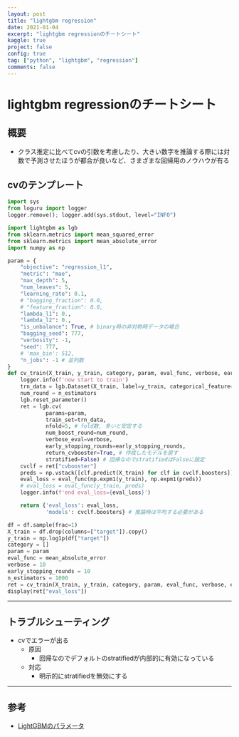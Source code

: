 ```yaml
---
layout: post
title: "lightgbm regression"
date: 2021-01-04
excerpt: "lightgbm regressionのチートシート"
kaggle: true
project: false
config: true
tag: ["python", "lightgbm", "regression"]
comments: false
---
```



# lightgbm regressionのチートシート

## 概要
 - クラス推定に比べてcvの引数を考慮したり、大きい数字を推論する際には対数で予測させたほうが都合が良いなど、さまざまな回帰用のノウハウが有る

## cvのテンプレート

```python
import sys
from loguru import logger
logger.remove(); logger.add(sys.stdout, level="INFO")

import lightgbm as lgb
from sklearn.metrics import mean_squared_error
from sklearn.metrics import mean_absolute_error
import numpy as np

param = {
    "objective": "regression_l1",
    "metric": "mae",
    "max_depth": 5,
    "num_leaves": 5,
    "learning_rate": 0.1,
    # "bagging_fraction": 0.0,
    # "feature_fraction": 0.0,
    "lambda_l1": 0.,
    "lambda_l2": 0.,
    "is_unbalance": True, # binary時の非対称時データの場合
    "bagging_seed": 777,
    "verbosity": -1,
    "seed": 777,
    # 'max_bin': 512,
    "n_jobs": -1 # 並列数
}
def cv_train(X_train, y_train, category, param, eval_func, verbose, early_stopping_rounds, n_estimators):
    logger.info(f'now start to train')
    trn_data = lgb.Dataset(X_train, label=y_train, categorical_feature=category)
    num_round = n_estimators
    lgb.reset_parameter()
    ret = lgb.cv(
            params=param,
            train_set=trn_data,
            nfold=5, # fold数, 多いと安定する
            num_boost_round=num_round,
            verbose_eval=verbose,
            early_stopping_rounds=early_stopping_rounds,
            return_cvbooster=True, # 作成したモデルを戻す
            stratified=False) # 回帰なのでstratifiedはFalseに設定
    cvclf = ret["cvbooster"]
    preds = np.vstack([clf.predict(X_train) for clf in cvclf.boosters]).mean(axis=0)
    eval_loss = eval_func(np.expm1(y_train), np.expm1(preds))
    # eval_loss = eval_func(y_train, preds)
    logger.info(f'end eval_loss={eval_loss}')

    return {'eval_loss': eval_loss,
            'models': cvclf.boosters} # 推論時は平均する必要がある

df = df.sample(frac=1)
X_train = df.drop(columns=["target"]).copy()
y_train = np.log1p(df["target"])
category = []
param = param
eval_func = mean_absolute_error
verbose = 10
early_stopping_rounds = 10
n_estimators = 1000
ret = cv_train(X_train, y_train, category, param, eval_func, verbose, early_stopping_rounds, n_estimators)
display(ret["eval_loss"])
```

---

## トラブルシューティング
 - cvでエラーが出る
   - 原因
     - 回帰なのでデフォルトのstratifiedが内部的に有効になっている
   - 対応
     - 明示的にstratifiedを無効にする

---

## 参考
 - [LightGBMのパラメータ](https://lightgbm.readthedocs.io/en/latest/Parameters.html)
